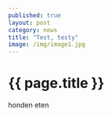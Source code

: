 ```yaml
---
published: true
layout: post
category: news
title: "Test, testy"
image: /img/image1.jpg
---
```

# {{ page.title }}
honden eten